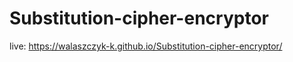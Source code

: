 # Substitution-cipher-encryptor

live: https://walaszczyk-k.github.io/Substitution-cipher-encryptor/
